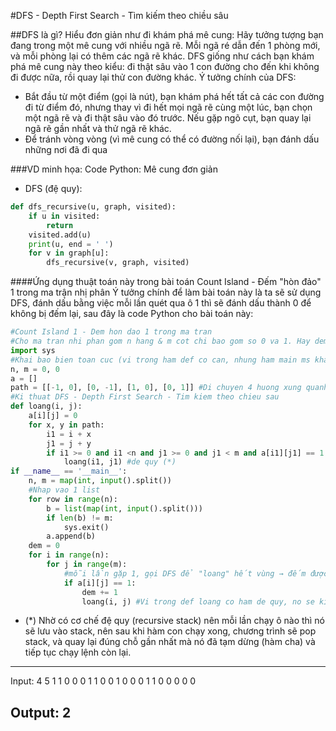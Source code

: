 #DFS - Depth First Search - Tìm kiếm theo chiều sâu

##DFS là gì?
Hiểu đơn giản như đi khám phá mê cung: Hãy tưởng tượng bạn đang trong một mê cung với nhiều ngã rẽ. Mỗi ngã ré dẫn đến 1 phòng mới, và mỗi phòng lại có thêm các ngã rẽ khác. DFS giống như cách bạn khám phá mê cung này theo kiểu: đi thật sâu vào 1 con đường cho đến khi không đi được nữa, rồi quay lại thử con đường khác.
Ý tưởng chính của DFS:
- Bắt đầu từ một điểm (gọi là nút), bạn khám phá hết tất cả các con đường đi từ điểm đó, nhưng thay vì đi hết mọi ngã rẽ cùng một lúc, bạn chọn một ngã rẽ và đi thật sâu vào đó trước. Nếu gặp ngõ cụt, bạn quay lại ngã rẽ gần nhất và thử ngã rẽ khác.
- Để tránh vòng vòng (vì mê cung có thể có đường nối lại), bạn đánh dấu những nơi đã đi qua

###VD minh họa:
Code Python: Mê cung đơn giản
- DFS (đệ quy):
```python
def dfs_recursive(u, graph, visited):
    if u in visited:
        return
    visited.add(u)
    print(u, end = ' ')
    for v in graph[u]:
        dfs_recursive(v, graph, visited)
```
####Ứng dụng thuật toán này trong bài toán Count Island - Đếm "hòn đảo" 1 trong ma trận nhị phân
Ý tưởng chính để làm bài toán này là ta sẽ sử dụng DFS, đánh dấu bằng việc mỗi lần quét qua ô 1 thì sẽ đánh dấu thành 0 để không bị đếm lại, sau đây là code Python cho bài toán này:
```python
#Count Island 1 - Dem hon dao 1 trong ma tran
#Cho ma tran nhi phan gom n hang & m cot chi bao gom so 0 va 1. Hay dem so luong mien cac so 1 trong ma tran, cac o so 1 duoc coi la cung mien neu chung co chung canh
import sys
#Khai bao bien toan cuc (vi trong ham def co can, nhung ham main ms khai bao)
n, m = 0, 0
a = []
path = [[-1, 0], [0, -1], [1, 0], [0, 1]] #Di chuyen 4 huong xung quanh
#Ki thuat DFS - Depth First Search - Tim kiem theo chieu sau
def loang(i, j):
    a[i][j] = 0
    for x, y in path:
        i1 = i + x
        j1 = j + y
        if i1 >= 0 and i1 <n and j1 >= 0 and j1 < m and a[i1][j1] == 1: # < n & < m vi index chay tu 0
            loang(i1, j1) #de quy (*)
if __name__ == '__main__':
    n, m = map(int, input().split())
    #Nhap vao 1 list
    for row in range(n):
        b = list(map(int, input().split()))
        if len(b) != m:
            sys.exit()
        a.append(b)
    dem = 0
    for i in range(n):
        for j in range(m):
            #mỗi lần gặp 1, gọi DFS để "loang" hết vùng → đếm được số đảo.
            if a[i][j] == 1:
                dem += 1
                loang(i, j) #Vi trong def loang co ham de quy, no se kiem tra het tat ca o 1 xung quanh,roi gan 0, nen vong lap moi o day no se ko check nua
```
- (*) Nhờ có cơ chế đệ quy (recursive stack) nên mỗi lần chạy ô nào thì nó sẽ lưu vào stack, nên sau khi hàm con chạy xong, chương trình sẽ pop stack, và quay lại đúng chỗ gần nhất mà nó đã tạm dừng (hàm cha) và tiếp tục chạy lệnh còn lại.
----------------------
Input:
4 5
1 1 0 0 0
1 1 0 0 1
0 0 0 1 1
0 0 0 0 0

Output:
2
----------------------
